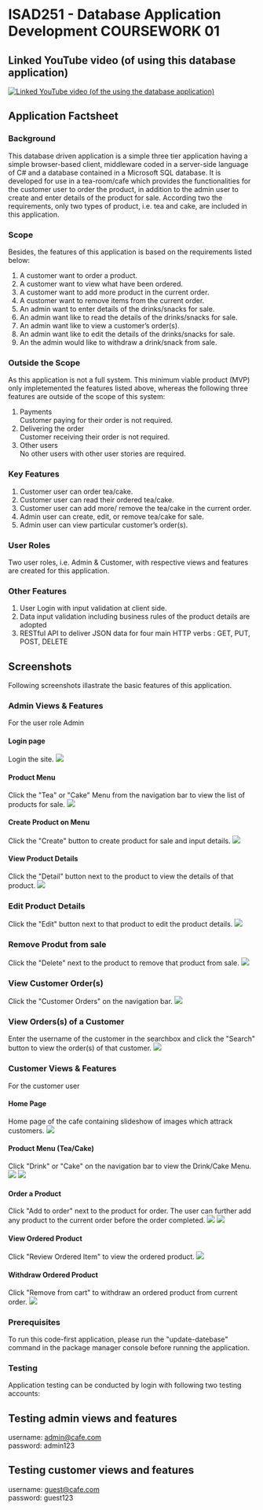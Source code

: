 # ISAD251 - Database Application Development COURSEWORK 01

## Linked YouTube video (of using this database application)
[![Linked YouTube video (of the using the database application)](http://img.youtube.com/vi/CVgH_lmaZZ4/0.jpg)](http://www.youtube.com/watch?v=CVgH_lmaZZ4)

## Application Factsheet
### Background
This database driven application is a simple three tier application having a simple browser-based client, middleware coded in a server-side language of C# and a database contained in a Microsoft SQL database.  It is developed for use in a tea-room/cafe which provides the functionalities for the customer user to order the product, in addition to the admin user to create and enter details of the product for sale.  According two the requirements, only two types of product, i.e. tea and cake, are included in this application.

### Scope
Besides, the features of this application is based on the requirements listed below:
1.	A customer want to order a product.
1.	A customer want to view what have been ordered.
1.	A customer want to add more product in the current order.
1.	A customer want to remove items from the current order.
1.	An admin want to enter details of the drinks/snacks for sale.
1.	An admin want like to read the details of the drinks/snacks for sale.
1.	An admin want like to view a customer’s order(s).
1.	An admin want like to edit the details of the drinks/snacks for sale.
1.	An the admin would like to withdraw a drink/snack from sale.

### Outside the Scope
As this application is not a full system.  This minimum viable product (MVP) only impletemented the features listed above, whereas the following three features are outside of the scope of this system:
1.	Payments\
    Customer paying for their order is not required.
1.	Delivering the order\
    Customer receiving their order is not required.
1.	Other users\
    No other users with other user stories are required.

### Key Features
1. Customer user can order tea/cake.
1. Customer user can read their ordered tea/cake.
1. Customer user can add more/ remove the tea/cake in the current order.
1. Admin user can create, edit, or remove tea/cake for sale.
1. Admin user can view particular customer’s order(s).

### User Roles
Two user roles, i.e. Admin & Customer, with respective views and features are created for this application.   

### Other Features
1. User Login with input validation at client side.
1. Data input validation including business rules of the product details are adopted
1. RESTful API to deliver JSON data for four main HTTP verbs : GET, PUT, POST, DELETE

## Screenshots
Following screenshots illastrate the basic features of this application.

### Admin Views & Features
For the user role Admin
#### Login page
Login the site.
![](/screenshots/admin01LoginPage.JPG)

#### Product Menu
Click the "Tea" or "Cake" Menu from the navigation bar to view the list of products for sale.
![](/screenshots/admin02Menu.png)

#### Create Product on Menu
Click the "Create" button to create product for sale and input details.
![](/screenshots/admin03Create.JPG)

#### View Product Details
Click the "Detail" button next to the product to view the details of that product.
![](/screenshots/admin04View.JPG)

### Edit Product Details
Click the "Edit" button next to that product to edit the product details.
![](/screenshots/admin05Edit.JPG)

### Remove Produt from sale
Click the "Delete" next to the product to remove that product from sale.
![](/screenshots/admin06Remove.JPG)

### View Customer Order(s)
Click the "Customer Orders" on the navigation bar.
![](/screenshots/admin07ViewOrder.JPG)

### View Orders(s) of a Customer
Enter the username of the customer in the searchbox and click the "Search" button to view the order(s) of that customer.
![](/screenshots/admin08ViewUserOrder.JPG)

### Customer Views & Features
For the customer user

#### Home Page
Home page of the cafe containing slideshow of images which attrack customers.
![](/screenshots/customer01Home.JPG)

#### Product Menu (Tea/Cake)
Click "Drink" or "Cake" on the navigation bar to view the Drink/Cake Menu.
![](/screenshots/customer02Tea.JPG)
![](/screenshots/customer02Cake.JPG)

#### Order a Product
Click "Add to order" next to the product for order.  The user can further add any product to the current order before the order completed.
![](/screenshots/customer03OrderTea.JPG)
![](/screenshots/customer03OrderCake.JPG)

#### View Ordered Product
Click "Review Ordered Item" to view the ordered product.
![](/screenshots/customer04ViewOrder.JPG)

#### Withdraw Ordered Product
Click "Remove from cart" to withdraw an ordered product from current order.
![](/screenshots/customer04WithdrawOrder.JPG)

### Prerequisites
To run this code-first application, please run the "update-datebase" command in the package manager console before running the application.

### Testing
Application testing can be conducted by login with following two testing accounts:

## Testing admin views and features
username: admin@cafe.com\
password: admin123

## Testing customer views and features
username: guest@cafe.com\
password: guest123
